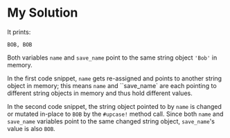 # My Solution

It prints:

```
BOB, BOB
```

Both variables `name` and `save_name` point to the same string object `'Bob'` in memory.

In the first code snippet, `name` gets re-assigned and points to another string object in memory; this means `name` and ``save_name` are each pointing to different string objects in memory and thus hold different values.

In the second code snippet, the string object pointed to by `name` is changed or mutated in-place to `BOB` by the `#upcase!` method call. Since both `name` and `save_name` variables point to the same changed string object, `save_name`'s value is also `BOB`.
